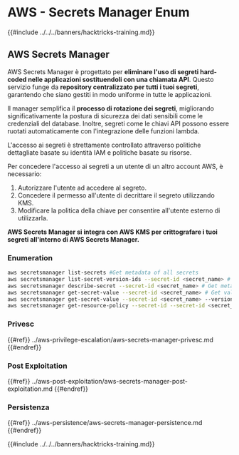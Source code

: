 # AWS - Secrets Manager Enum

{{#include ../../../banners/hacktricks-training.md}}

## AWS Secrets Manager

AWS Secrets Manager è progettato per **eliminare l'uso di segreti hard-coded nelle applicazioni sostituendoli con una chiamata API**. Questo servizio funge da **repository centralizzato per tutti i tuoi segreti**, garantendo che siano gestiti in modo uniforme in tutte le applicazioni.

Il manager semplifica il **processo di rotazione dei segreti**, migliorando significativamente la postura di sicurezza dei dati sensibili come le credenziali del database. Inoltre, segreti come le chiavi API possono essere ruotati automaticamente con l'integrazione delle funzioni lambda.

L'accesso ai segreti è strettamente controllato attraverso politiche dettagliate basate su identità IAM e politiche basate su risorse.

Per concedere l'accesso ai segreti a un utente di un altro account AWS, è necessario:

1. Autorizzare l'utente ad accedere al segreto.
2. Concedere il permesso all'utente di decrittare il segreto utilizzando KMS.
3. Modificare la politica della chiave per consentire all'utente esterno di utilizzarla.

**AWS Secrets Manager si integra con AWS KMS per crittografare i tuoi segreti all'interno di AWS Secrets Manager.**

### **Enumeration**
```bash
aws secretsmanager list-secrets #Get metadata of all secrets
aws secretsmanager list-secret-version-ids --secret-id <secret_name> # Get versions
aws secretsmanager describe-secret --secret-id <secret_name> # Get metadata
aws secretsmanager get-secret-value --secret-id <secret_name> # Get value
aws secretsmanager get-secret-value --secret-id <secret_name> --version-id <version-id> # Get value of a different version
aws secretsmanager get-resource-policy --secret-id --secret-id <secret_name>
```
### Privesc

{{#ref}}
../aws-privilege-escalation/aws-secrets-manager-privesc.md
{{#endref}}

### Post Exploitation

{{#ref}}
../aws-post-exploitation/aws-secrets-manager-post-exploitation.md
{{#endref}}

### Persistenza

{{#ref}}
../aws-persistence/aws-secrets-manager-persistence.md
{{#endref}}

{{#include ../../../banners/hacktricks-training.md}}
